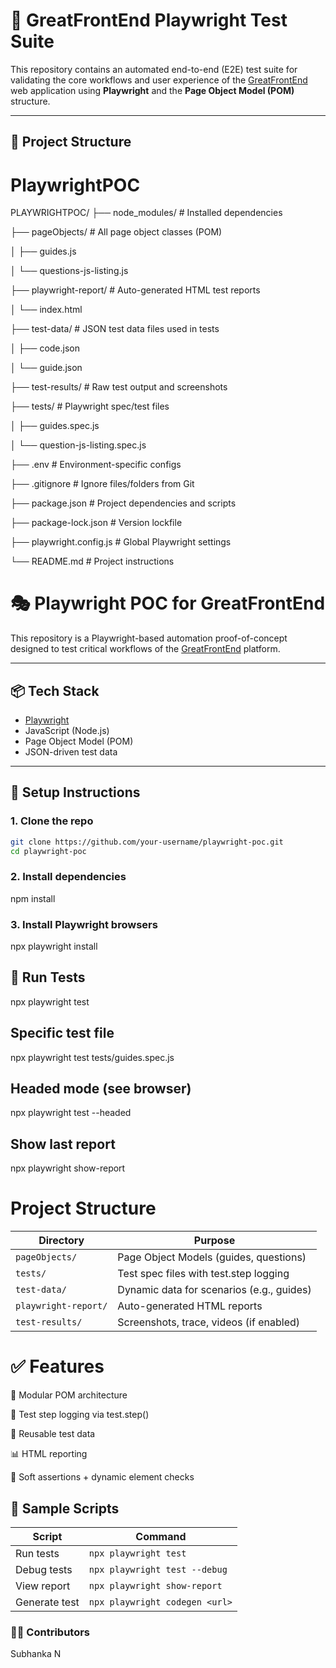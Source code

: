 # 🧪 GreatFrontEnd Playwright Test Suite

This repository contains an automated end-to-end (E2E) test suite for validating the core workflows and user experience of the [GreatFrontEnd](https://www.greatfrontend.com/) web application using **Playwright** and the **Page Object Model (POM)** structure.

---

## 📁 Project Structure

# PlaywrightPOC

PLAYWRIGHTPOC/
├── node_modules/                # Installed dependencies

├── pageObjects/                 # All page object classes (POM)

│   ├── guides.js

│   └── questions-js-listing.js

├── playwright-report/          # Auto-generated HTML test reports

│   └── index.html

├── test-data/                  # JSON test data files used in tests

│   ├── code.json

│   └── guide.json

├── test-results/               # Raw test output and screenshots

├── tests/                      # Playwright spec/test files

│   ├── guides.spec.js

│   └── question-js-listing.spec.js

├── .env                        # Environment-specific configs

├── .gitignore                  # Ignore files/folders from Git

├── package.json                # Project dependencies and scripts

├── package-lock.json           # Version lockfile

├── playwright.config.js        # Global Playwright settings

└── README.md                   # Project instructions

# 🎭 Playwright POC for GreatFrontEnd

This repository is a Playwright-based automation proof-of-concept designed to test critical workflows of the [GreatFrontEnd](https://www.greatfrontend.com/) platform.

---

## 📦 Tech Stack

- [Playwright](https://playwright.dev/)
- JavaScript (Node.js)
- Page Object Model (POM)
- JSON-driven test data

---

## 🚀 Setup Instructions

### 1. Clone the repo

```bash
git clone https://github.com/your-username/playwright-poc.git
cd playwright-poc


```
### 2. Install dependencies
npm install

### 3. Install Playwright browsers
npx playwright install

## 🧪 Run Tests
npx playwright test

## Specific test file
npx playwright test tests/guides.spec.js

## Headed mode (see browser)
npx playwright test --headed

## Show last report
npx playwright show-report

# Project Structure
| Directory            | Purpose                                   |
| -------------------- | ----------------------------------------- |
| `pageObjects/`       | Page Object Models (guides, questions)    |
| `tests/`             | Test spec files with test.step logging    |
| `test-data/`         | Dynamic data for scenarios (e.g., guides) |
| `playwright-report/` | Auto-generated HTML reports               |
| `test-results/`      | Screenshots, trace, videos (if enabled)   |

# ✅ Features
📁 Modular POM architecture

🧾 Test step logging via test.step()

🔁 Reusable test data

📊 HTML reporting

🧩 Soft assertions + dynamic element checks

## 📌 Sample Scripts
| Script        | Command                        |
| ------------- | ------------------------------ |
| Run tests     | `npx playwright test`          |
| Debug tests   | `npx playwright test --debug`  |
| View report   | `npx playwright show-report`   |
| Generate test | `npx playwright codegen <url>` |

### 🧑‍💻 Contributors
Subhanka N
